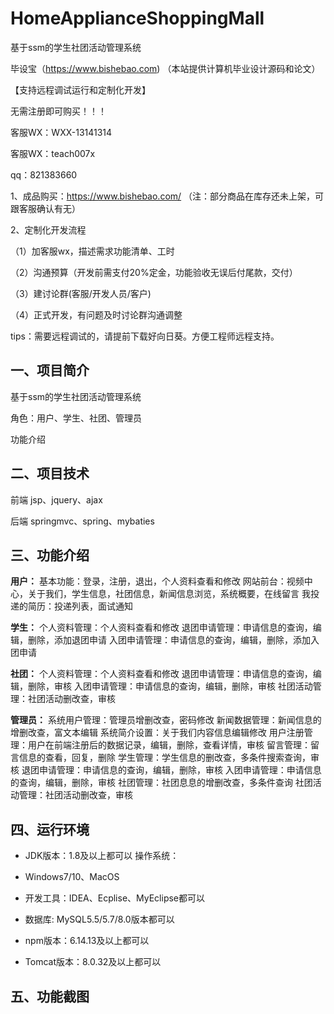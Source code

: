 # HomeApplianceShoppingMall
 基于ssm的学生社团活动管理系统

毕设宝（https://www.bishebao.com) （本站提供计算机毕业设计源码和论文）

【支持远程调试运行和定制化开发】

无需注册即可购买！！！

客服WX：WXX-13141314

客服WX：teach007x

qq：821383660


1、成品购买：https://www.bishebao.com/ （注：部分商品在库存还未上架，可跟客服确认有无）

2、定制化开发流程

（1）加客服wx，描述需求功能清单、工时

（2）沟通预算（开发前需支付20%定金，功能验收无误后付尾款，交付）

（3）建讨论群(客服/开发人员/客户)

（4）正式开发，有问题及时讨论群沟通调整

tips：需要远程调试的，请提前下载好向日葵。方便工程师远程支持。
<h2>一、项目简介</h2>
基于ssm的学生社团活动管理系统

角色：用户、学生、社团、管理员

功能介绍
<h2>二、项目技术</h2>
前端 jsp、jquery、ajax

后端 springmvc、spring、mybaties
<h2>三、功能介绍</h2>
<div class="markdown-heading" dir="auto">
<div class="markdown-heading" dir="auto">

<strong>用户：</strong>
基本功能：登录，注册，退出，个人资料查看和修改
网站前台：视频中心，关于我们，学生信息，社团信息，新闻信息浏览，系统概要，在线留言
我投递的简历：投递列表，面试通知

<strong>学生：</strong>
个人资料管理：个人资料查看和修改
退团申请管理：申请信息的查询，编辑，删除，添加退团申请
入团申请管理：申请信息的查询，编辑，删除，添加入团申请

<strong>社团：</strong>
个人资料管理：个人资料查看和修改
退团申请管理：申请信息的查询，编辑，删除，审核
入团申请管理：申请信息的查询，编辑，删除，审核
社团活动管理：社团活动删改查，审核

<strong>管理员：</strong>
系统用户管理：管理员增删改查，密码修改
新闻数据管理：新闻信息的增删改查，富文本编辑
系统简介设置：关于我们内容信息编辑修改
用户注册管理：用户在前端注册后的数据记录，编辑，删除，查看详情，审核
留言管理：留言信息的查看，回复，删除
学生管理：学生信息的删改查，多条件搜索查询，审核
退团申请管理：申请信息的查询，编辑，删除，审核
入团申请管理：申请信息的查询，编辑，删除，审核
社团管理：社团息息的增删改查，多条件查询
社团活动管理：社团活动删改查，审核

</div>
</div>
<h2>四、运行环境</h2>
<ul dir="auto">
 	<li>
<p dir="auto">JDK版本：1.8及以上都可以 操作系统：</p>
</li>
 	<li>
<p dir="auto">Windows7/10、MacOS</p>
</li>
 	<li>
<p dir="auto">开发工具：IDEA、Ecplise、MyEclipse都可以</p>
</li>
 	<li>
<p dir="auto">数据库: MySQL5.5/5.7/8.0版本都可以</p>
</li>
 	<li>
<p dir="auto">npm版本：6.14.13及以上都可以</p>
</li>
 	<li>
<p dir="auto">Tomcat版本：8.0.32及以上都可以</p>
</li>
</ul>
<h2>五、功能截图</h2>
<img class="aligncenter size-full wp-image" src="https://www.bishebao.com/wp-content/uploads/2024/07/基于ssm的学生社团活动管理系统/result/image_10_2.png" alt="" />
<img class="aligncenter size-full wp-image" src="https://www.bishebao.com/wp-content/uploads/2024/07/基于ssm的学生社团活动管理系统/result/image_11_3.png" alt="" />
<img class="aligncenter size-full wp-image" src="https://www.bishebao.com/wp-content/uploads/2024/07/基于ssm的学生社团活动管理系统/result/image_12_4.png" alt="" />
<img class="aligncenter size-full wp-image" src="https://www.bishebao.com/wp-content/uploads/2024/07/基于ssm的学生社团活动管理系统/result/image_1_1.png" alt="" />
<img class="aligncenter size-full wp-image" src="https://www.bishebao.com/wp-content/uploads/2024/07/基于ssm的学生社团活动管理系统/result/image_2_5.png" alt="" />
<img class="aligncenter size-full wp-image" src="https://www.bishebao.com/wp-content/uploads/2024/07/基于ssm的学生社团活动管理系统/result/image_3_6.png" alt="" />
<img class="aligncenter size-full wp-image" src="https://www.bishebao.com/wp-content/uploads/2024/07/基于ssm的学生社团活动管理系统/result/image_4_7.png" alt="" />
<img class="aligncenter size-full wp-image" src="https://www.bishebao.com/wp-content/uploads/2024/07/基于ssm的学生社团活动管理系统/result/image_5_8.png" alt="" />
<img class="aligncenter size-full wp-image" src="https://www.bishebao.com/wp-content/uploads/2024/07/基于ssm的学生社团活动管理系统/result/image_6_9.png" alt="" />
<img class="aligncenter size-full wp-image" src="https://www.bishebao.com/wp-content/uploads/2024/07/基于ssm的学生社团活动管理系统/result/image_7_10.png" alt="" />
<img class="aligncenter size-full wp-image" src="https://www.bishebao.com/wp-content/uploads/2024/07/基于ssm的学生社团活动管理系统/result/image_8_11.png" alt="" />
<img class="aligncenter size-full wp-image" src="https://www.bishebao.com/wp-content/uploads/2024/07/基于ssm的学生社团活动管理系统/result/image_9_12.png" alt="" />